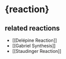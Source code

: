 # {reaction}

## related reactions
- [[Delépine Reaction]]
- [[Gabriel Synthesis]]
- [[Staudinger Reaction]]